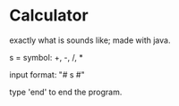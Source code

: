 # Calculator
exactly what is sounds like; made with java. 


s = symbol: +, -, /, *


input format: "# s #"

type 'end' to end the program.
